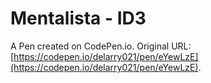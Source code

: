 # Mentalista - ID3

A Pen created on CodePen.io. Original URL: [https://codepen.io/delarry021/pen/eYewLzE](https://codepen.io/delarry021/pen/eYewLzE).


